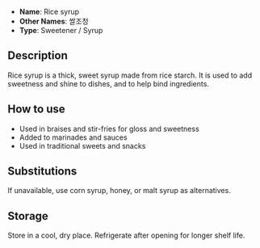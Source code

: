 - **Name**: Rice syrup
- **Other Names**: 쌀조청
- **Type**: Sweetener / Syrup

## Description

Rice syrup is a thick, sweet syrup made from rice starch. It is used to add sweetness and shine to dishes, and to help bind ingredients.

## How to use

- Used in braises and stir-fries for gloss and sweetness
- Added to marinades and sauces
- Used in traditional sweets and snacks

## Substitutions

If unavailable, use corn syrup, honey, or malt syrup as alternatives.

## Storage

Store in a cool, dry place. Refrigerate after opening for longer shelf life. 